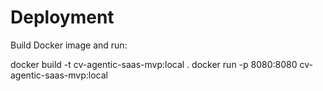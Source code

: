 # Deployment

Build Docker image and run:

docker build -t cv-agentic-saas-mvp:local .
docker run -p 8080:8080 cv-agentic-saas-mvp:local
